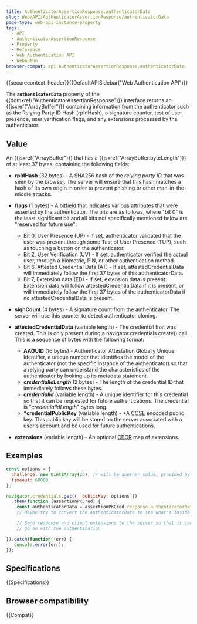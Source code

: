 ```yaml
---
title: AuthenticatorAssertionResponse.authenticatorData
slug: Web/API/AuthenticatorAssertionResponse/authenticatorData
page-type: web-api-instance-property
tags:
  - API
  - AuthenticatorAssertionResponse
  - Property
  - Reference
  - Web Authentication API
  - WebAuthn
browser-compat: api.AuthenticatorAssertionResponse.authenticatorData
---
```

{{securecontext_header}}{{DefaultAPISidebar("Web Authentication API")}}

The **`authenticatorData`** property of the {{domxref("AuthenticatorAssertionResponse")}} interface returns an {{jsxref("ArrayBuffer")}} containing information from the authenticator such as the Relying Party ID Hash (rpIdHash), a signature counter, test of user presence, user verification flags, and any extensions processed by the authenticator.

## Value

An {{jsxref("ArrayBuffer")}} that has a {{jsxref("ArrayBuffer.byteLength")}} of at least 37 bytes, containing the following fields:

- **rpIdHash** (32 bytes) - A SHA256 hash of the _relying party ID_ that was seen by the browser. The server will ensure that this hash matches a hash of its own origin in order to prevent phishing or other man-in-the-middle attacks.
- **flags** (1 bytes) - A bitfield that indicates various attributes that were asserted by the authenticator. The bits are as follows, where "bit 0" is the least significant bit and all bits not specifically mentioned below are "reserved for future use":

  - Bit 0, User Presence (UP) - If set, authenticator validated that the user was present through some Test of User Presence (TUP), such as touching a button on the authenticator.
  - Bit 2, User Verification (UV) - If set, authenticator verified the actual user, through a biometric, PIN, or other authentication method.
  - Bit 6, Attested Credential Data (AT) - If set, attestedCredentialData will immediately follow the first 37 bytes of this authenticatorData.
  - Bit 7, Extension data (ED) - If set, extension data is present. Extension data will follow attestedCredentialData if it is present, or will immediately follow the first 37 bytes of the authenticatorData if no attestedCredentialData is present.

- **signCount** (4 bytes) - A signature count from the authenticator. The server will use this counter to detect authenticator cloning.
- **attestedCredentialData** (variable length) - The credential that was created. This is only present during a navigator.credentials.create() call. This is a sequence of bytes with the following format:

  - **AAGUID** (16 bytes) - Authenticator Attestation Globally Unique Identifier, a unique number that identifies the model of the authenticator (not the specific instance of the authenticator) so that a relying party can understand the characteristics of the authenticator by looking up its metadata statement.
  - **_credentialIdLength_** (2 bytes) - The length of the credential ID that immediately follows these bytes.
  - **_credentialId_** (variable length) - A unique identifier for this credential so that it can be requested for future authentications. The credential is "_credentialIdLength_" bytes long.
  - **\*credentialPublicKey** (variable length) - \*A [COSE](https://datatracker.ietf.org/doc/html/rfc8152) encoded public key. This public key will be stored on the server associated with a user's account and be used for future authentications.

- **extensions** (variable length) - An optional [CBOR](https://datatracker.ietf.org/doc/html/rfc7049) map of extensions.

## Examples

```js
const options = {
  challenge: new Uint8Array(26), // will be another value, provided by the relying party server
  timeout: 60000
};

navigator.credentials.get({  publicKey: options })
  .then(function (assertionPKCred) {
    const authenticatorData = assertionPKCred.response.authenticatorData;
    // Maybe try to convert the authenticatorData to see what's inside

    // Send response and client extensions to the server so that it can
    // go on with the authentication

}).catch(function (err) {
   console.error(err);
});
```

## Specifications

{{Specifications}}

## Browser compatibility

{{Compat}}
